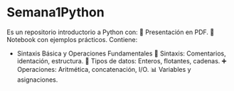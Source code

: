 # Semana1Python
Es un repositorio introductorio a Python con: 📄 Presentación en PDF. 📒 Notebook con ejemplos prácticos. 
Contiene:
- Sintaxis Básica y Operaciones Fundamentales
📝 Sintaxis: Comentarios, identación, estructura.
🔢 Tipos de datos: Enteros, flotantes, cadenas.
➕ Operaciones: Aritmética, concatenación, I/O.
📊 Variables y asignaciones.
